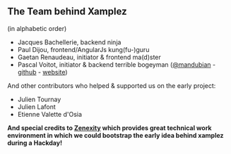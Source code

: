 ## The Team behind Xamplez

(in alphabetic order)

* Jacques Bachellerie, backend ninja
* Paul Dijou, frontend/AngularJs kung(fu-)guru 
* Gaetan Renaudeau, initiator & frontend ma(d)ster
* Pascal Voitot, initiator & backend terrible bogeyman ([@mandubian](http://twitter.com/mandubian) - [github](http://github.com/mandubian) - [website](http://mandubian.com))

And other contributors who helped & supported us on the early project:
* Julien Tournay
* Julien Lafont
* Etienne Valette d'Osia

**And special credits to [Zenexity](http://www.zenexity.com) which provides great technical work environment in which we could bootstrap the early idea behind xamplez during a Hackday!**
